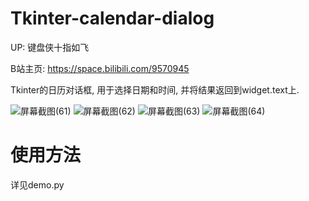 # Tkinter-calendar-dialog

UP: 键盘侠十指如飞

B站主页: https://space.bilibili.com/9570945

Tkinter的日历对话框, 用于选择日期和时间, 并将结果返回到widget.text上.

![屏幕截图(61)](https://user-images.githubusercontent.com/30211566/210386969-5dc55569-defd-4cd4-9781-a575fc1bdd76.png)
![屏幕截图(62)](https://user-images.githubusercontent.com/30211566/210386980-3a5617d7-bb14-4f95-8ce2-7f5318c296cf.png)
![屏幕截图(63)](https://user-images.githubusercontent.com/30211566/210386987-f6213798-bcb6-46f8-ae9a-53df375a4b7a.png)
![屏幕截图(64)](https://user-images.githubusercontent.com/30211566/210386994-2f699809-c02a-4506-a624-19993e701fa2.png)

# 使用方法
详见demo.py
